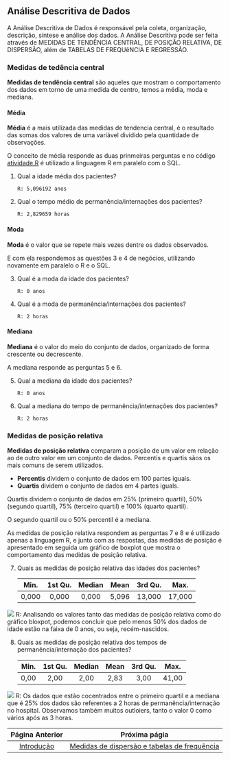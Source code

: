 ## Análise Descritiva de Dados

  A Análise Descritiva de Dados é responsável pela coleta, organização, descrição, síntese e análise dos dados. A Análise Descritiva pode ser feita através de MEDIDAS DE TENDÊNCIA CENTRAL, DE POSIÇÃO RELATIVA, DE DISPERSÃO, além de TABELAS DE FREQUêNCIA E REGRESSÃO.

### Medidas de tedência central

  **Medidas de tendência central** são aqueles que mostram o comportamento dos dados em torno de uma medida de centro, temos a média, moda e mediana.

#### Média

  **Média** é a mais utilizada das medidas de tendencia central, é o resultado das somas dos valores de uma variável dividido pela quantidade de observações.

  O conceito de média responde as duas prinmeiras perguntas e no código [atividade.R](https://github.com/NandesLima/analise-de-dados-com-r-e-sql/blob/main/codigos-dataset/atividade.R) é utilizado a linguagem R em paralelo com o SQL.

1. Qual a idade média dos pacientes?

       R: 5,096192 anos

2. Qual o tempo médio de permanência/internações dos pacientes?

       R: 2,829659 horas

#### Moda

  **Moda** é o valor que se repete mais vezes dentre os dados observados.

  E com ela respondemos as questões 3 e 4 de negócios, utilizando novamente em paralelo o R e o SQL.

3. Qual é a moda da idade dos pacientes?

       R: 0 anos

4. Qual é a moda de permanência/internações dos pacientes?

       R: 2 horas

#### Mediana

  **Mediana** é o valor do meio do conjunto de dados, organizado de forma crescente ou decrescente.

  A mediana responde as perguntas 5 e 6.

5. Qual a mediana da idade dos pacientes?

       R: 0 anos

6. Qual a mediana do tempo de permanência/internações dos pacientes?

       R: 2 horas

### Medidas de posição relativa

  **Medidas de posição relativa** comparam a posição de um valor em relação ao de outro valor em um conjunto de dados. Percentis e quartis sãos os mais comuns de serem utilizados.

- **Percentis** dividem o conjunto de dados em 100 partes iguais.
- **Quartis** dividem o conjunto de dados em 4 partes iguals.

Quartis dividem o conjunto de dados em 25% (primeiro quartil), 50% (segundo quartil), 75% (terceiro quartil) e 100% (quarto quartil).

O segundo quartil ou o 50% percentil é a mediana.

As medidas de posição relativa respondem as perguntas 7 e 8 e é utilizado apenas a linguagem R, e junto com as respostas, das medidas de posição é apresentado em seguida um gráfico de boxplot que mostra o comportamento das medidas de posição relativa.

7. Quais as medidas de posição relativa das idades dos pacientes?
   
   | Min.  | 1st Qu. | Median | Mean  | 3rd Qu. | Max.   |
   |:-----:|:-------:|:------:|:-----:|:-------:|:------:|
   | 0,000 | 0,000   | 0,000  | 5,096 | 13,000  | 17,000 |

![](https://github.com/NandesLima/analise-de-dados-com-r-e-sql/blob/main/imagens/boxplo-idades.png)
    R: Analisando os valores tanto das medidas de posição relativa como do gráfico bloxpot, podemos concluir que pelo menos 50% dos dados de idade estão na faixa de 0 anos, ou seja, recém-nascidos.

8. Quais as medidas de posição relativa dos tempos de permanência/internação dos pacientes?
   
   | Min. | 1st Qu. | Median | Mean | 3rd Qu. | Max.  |
   |:----:|:-------:|:------:|:----:|:-------:|:-----:|
   | 0,00 | 2,00    | 2,00   | 2,83 | 3,00    | 41,00 |

![](https://github.com/NandesLima/analise-de-dados-com-r-e-sql/blob/main/imagens/boxplot-tempo.png)
    R: Os dados que estão cocentrados entre o primeiro quartil e a mediana que é 25% dos dados são referentes a 2 horas de permanência/internação no hospital. Observamos também muitos outloiers, tanto o valor 0 como vários após as 3 horas.

| Página Anterior | Próxima págia |
|:----------------------------------------------------------------------------------------------------:|:------------------------------------------------------------------------------------------------:|
| [Introdução](https://github.com/NandesLima/analise-de-dados-com-r-e-sql) | [Medidas de dispersão e tabelas de frequência](https://github.com/NandesLima/analise-de-dados-com-r-e-sql/tree/main/paginas/paginas) |
